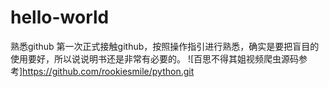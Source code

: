 # hello-world
熟悉github
第一次正式接触github，按照操作指引进行熟悉，确实是要把盲目的使用要好，所以说说明书还是非常有必要的。
![百思不得其姐视频爬虫源码参考]<https://github.com/rookiesmile/python.git>
